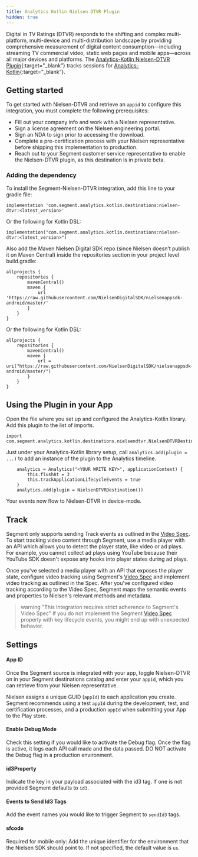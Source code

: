 ```yaml
---
title: Analytics Kotlin Nielsen DTVR Plugin
hidden: true
---
```


Digital in TV Ratings (DTVR) responds to the shifting and complex multi-platform, multi-device and multi-distribution landscape by providing comprehensive measurement of digital content consumption—including streaming TV commercial video, static web pages and mobile apps—across all major devices and platforms. The [Analytics-Kotlin Nielsen-DTVR Plugin](https://github.com/segment-integrations/analytics-kotlin-nielsen-dtvr){:target="_blank”} tracks sessions for [Analytics-Kotlin](https://github.com/segmentio/analytics-kotlin){:target="_blank”}.


## Getting started

To get started with Nielsen-DTVR and retrieve an `appid` to configure this integration, you must complete the following prerequisites: 
- Fill out your company info and work with a Nielsen representative.
- Sign a license agreement on the Nielsen engineering portal.
- Sign an NDA to sign prior to accessing the download. 
- Complete a pre-certification process with your Nielsen representative before shipping this implementation to production.
- Reach out to your Segment customer service representative to enable the Nielsen-DTVR plugin, as this destination is in private beta.

### Adding the dependency
To install the Segment-Nielsen-DTVR integration, add this line to your gradle file:

```
implementation 'com.segment.analytics.kotlin.destinations:nielsen-dtvr:<latest_version>'
```

Or the following for Kotlin DSL:

```
implementation("com.segment.analytics.kotlin.destinations:nielsen-dtvr:<latest_version>")
```

Also add the Maven Nielsen Digital SDK repo (since Nielsen doesn’t publish it on Maven Central) inside the repositories section in your project level build.gradle:

```
allprojects {
    repositories {
        mavenCentral()
        maven {
            url 'https://raw.githubusercontent.com/NielsenDigitalSDK/nielsenappsdk-android/master/'
        }
    }
}
```
Or the following for Kotlin DSL:
```
allprojects {
    repositories {
        mavenCentral()
        maven {
            url = uri("https://raw.githubusercontent.com/NielsenDigitalSDK/nielsenappsdk-android/master/")
        }
    }
}

```

## Using the Plugin in your App

Open the file where you set up and configured the Analytics-Kotlin library.  Add this plugin to the list of imports.

```
import com.segment.analytics.kotlin.destinations.nielsendtvr.NielsenDTVRDestination
```

Just under your Analytics-Kotlin library setup, call `analytics.add(plugin = ...)` to add an instance of the plugin to the Analytics timeline.

```
    analytics = Analytics("<YOUR WRITE KEY>", applicationContext) {
        this.flushAt = 3
        this.trackApplicationLifecycleEvents = true
    }
    analytics.add(plugin = NielsenDTVRDestination())
```

Your events now flow to Nielsen-DTVR in device-mode.

## Track

Segment only supports sending Track events as outlined in the [Video Spec](/docs/connections/spec/video/). To start tracking video content through Segment, use a media player with an API which allows you to detect the player state, like video or ad plays. For example, you cannot collect ad plays using YouTube because their YouTube SDK doesn't expose any hooks into player states during ad plays.

Once you've selected a media player with an API that exposes the player state, configure video tracking using Segment's [Video Spec](/docs/connections/spec/video/) and implement video tracking as outlined in the Spec. After you've configured video tracking according to the Video Spec, Segment maps the semantic events and properties to Nielsen's relevant methods and metadata.

> warning "This integration requires strict adherence to Segment's Video Spec"
> If you do not implement the Segment [Video Spec](/docs/connections/spec/video/) properly with key lifecycle events, you might end up with unexpected behavior.


## Settings

#### App ID 
Once the Segment source is integrated with your app, toggle Nielsen-DTVR on in your Segment destinations catalog and enter your `appId`,
which you can retrieve from your Nielsen representative.

Nielsen assigns a unique GUID (`appId`) to each application you create. Segment recommends using a test `appId` during the development, test, and
certification processes, and a production `appId` when submitting your App to the Play store.

#### Enable Debug Mode 
Check this setting if you would like to activate the
Debug flag. Once the flag is active, it logs each API call made and the data
passed. DO NOT activate the Debug flag in a production environment.

#### id3Property 
Indicate the key in your payload associated with the id3 tag.
If one is not provided Segment defaults to `id3`.

#### Events to Send Id3 Tags
Add the event names you would like to trigger Segment to `sendId3` tags.

#### sfcode 
Required for mobile only: Add the unique identifier for the
environment that the Nielsen SDK should point to. If not specified, the default
value is `us`.

<!-- Nielsen does not host their framework on a dependency management site such
as Cocoapods nor Maven. You must manually add the framework after installing
the Segment-Nielsen-DTVR dependency. Navigate to [Nielsen's Engineering
Site](https://engineeringportal.nielsen.com/docs/Digital_Downloads){:target="_blank"} and
download the Video framework. -->
